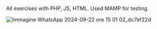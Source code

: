 All exercises with PHP, JS, HTML.
Used MAMP for testing.

![Immagine WhatsApp 2024-09-22 ore 15 01 02_dc7ef22d](https://github.com/user-attachments/assets/3e8ef22d-f510-47e4-846b-88604fc28905)
